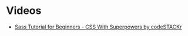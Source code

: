 # Videos

- [Sass Tutorial for Beginners - CSS With Superpowers by codeSTACKr](https://www.youtube.com/watch?v=_a5j7KoflTs)
